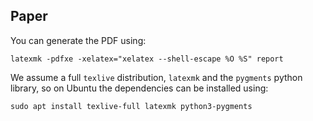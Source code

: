 ## Paper

You can generate the PDF using:

```shell
latexmk -pdfxe -xelatex="xelatex --shell-escape %O %S" report
```

We assume a full `texlive` distribution, `latexmk` and the `pygments` python library, so on Ubuntu the dependencies can be installed using:

```shell
sudo apt install texlive-full latexmk python3-pygments
```